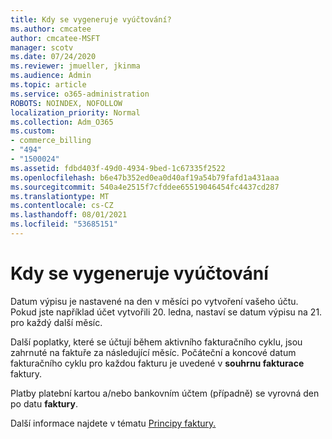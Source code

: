 ```yaml
---
title: Kdy se vygeneruje vyúčtování?
ms.author: cmcatee
author: cmcatee-MSFT
manager: scotv
ms.date: 07/24/2020
ms.reviewer: jmueller, jkinma
ms.audience: Admin
ms.topic: article
ms.service: o365-administration
ROBOTS: NOINDEX, NOFOLLOW
localization_priority: Normal
ms.collection: Adm_O365
ms.custom:
- commerce_billing
- "494"
- "1500024"
ms.assetid: fdbd403f-49d0-4934-9bed-1c67335f2522
ms.openlocfilehash: b6e47b352ed0ea0d40af19a54b79fafd1a431aaa
ms.sourcegitcommit: 540a4e2515f7cfddee65519046454fc4437cd287
ms.translationtype: MT
ms.contentlocale: cs-CZ
ms.lasthandoff: 08/01/2021
ms.locfileid: "53685151"
---
```

# <a name="when-is-the-billing-statement-generated"></a>Kdy se vygeneruje vyúčtování

Datum výpisu je nastavené na den v měsíci po vytvoření vašeho účtu. Pokud jste například účet vytvořili 20. ledna, nastaví se datum výpisu na 21. pro každý další měsíc.

Další poplatky, které se účtují během aktivního fakturačního cyklu, jsou zahrnuté na faktuře za následující měsíc. Počáteční a koncové datum fakturačního cyklu pro každou fakturu je uvedené v **souhrnu fakturace** faktury.

Platby platební kartou a/nebo bankovním účtem (případně) se vyrovná den po datu **faktury**.
  
Další informace najdete v tématu [Principy faktury.](/microsoft-365/commerce/billing-and-payments/understand-your-invoice2)